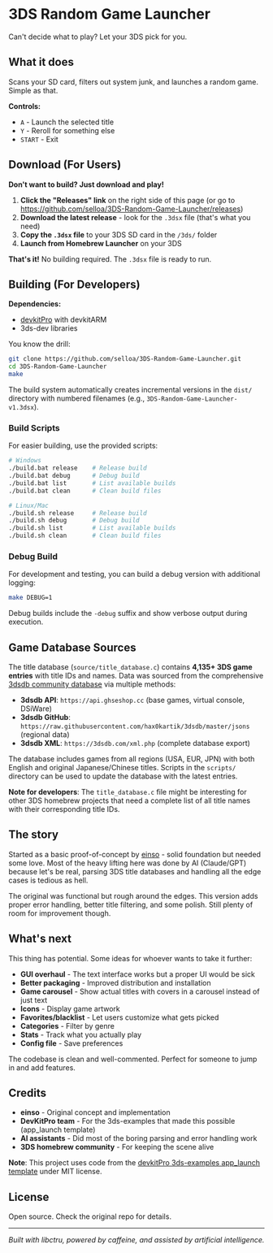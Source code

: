 # 3DS Random Game Launcher

Can't decide what to play? Let your 3DS pick for you.

## What it does

Scans your SD card, filters out system junk, and launches a random game. Simple as that.

**Controls:**
- `A` - Launch the selected title
- `Y` - Reroll for something else
- `START` - Exit

## Download (For Users)

**Don't want to build? Just download and play!**

1. **Click the "Releases" link** on the right side of this page (or go to https://github.com/selloa/3DS-Random-Game-Launcher/releases)
2. **Download the latest release** - look for the `.3dsx` file (that's what you need)
3. **Copy the `.3dsx` file** to your 3DS SD card in the `/3ds/` folder
4. **Launch from Homebrew Launcher** on your 3DS

**That's it!** No building required. The `.3dsx` file is ready to run.

## Building (For Developers)

**Dependencies:**
- [devkitPro](https://devkitpro.org/) with devkitARM
- 3ds-dev libraries

You know the drill:
```bash
git clone https://github.com/selloa/3DS-Random-Game-Launcher.git
cd 3DS-Random-Game-Launcher
make
```

The build system automatically creates incremental versions in the `dist/` directory with numbered filenames (e.g., `3DS-Random-Game-Launcher-v1.3dsx`).

### Build Scripts

For easier building, use the provided scripts:
```bash
# Windows
./build.bat release    # Release build
./build.bat debug      # Debug build
./build.bat list       # List available builds
./build.bat clean      # Clean build files

# Linux/Mac
./build.sh release     # Release build
./build.sh debug       # Debug build
./build.sh list        # List available builds
./build.sh clean       # Clean build files
```

### Debug Build

For development and testing, you can build a debug version with additional logging:
```bash
make DEBUG=1
```

Debug builds include the `-debug` suffix and show verbose output during execution.

## Game Database Sources

The title database (`source/title_database.c`) contains **4,135+ 3DS game entries** with title IDs and names. Data was sourced from the comprehensive [3dsdb community database](https://3dsdb.com/) via multiple methods:

- **3dsdb API**: `https://api.ghseshop.cc` (base games, virtual console, DSiWare)
- **3dsdb GitHub**: `https://raw.githubusercontent.com/hax0kartik/3dsdb/master/jsons` (regional data)
- **3dsdb XML**: `https://3dsdb.com/xml.php` (complete database export)

The database includes games from all regions (USA, EUR, JPN) with both English and original Japanese/Chinese titles. Scripts in the `scripts/` directory can be used to update the database with the latest entries.

**Note for developers**: The `title_database.c` file might be interesting for other 3DS homebrew projects that need a complete list of all title names with their corresponding title IDs.

## The story

Started as a basic proof-of-concept by [einso](https://github.com/einso) - solid foundation but needed some love. Most of the heavy lifting here was done by AI (Claude/GPT) because let's be real, parsing 3DS title databases and handling all the edge cases is tedious as hell.

The original was functional but rough around the edges. This version adds proper error handling, better title filtering, and some polish. Still plenty of room for improvement though.

## What's next

This thing has potential. Some ideas for whoever wants to take it further:

- **GUI overhaul** - The text interface works but a proper UI would be sick
- **Better packaging** - Improved distribution and installation
- **Game carousel** - Show actual titles with covers in a carousel instead of just text
- **Icons** - Display game artwork
- **Favorites/blacklist** - Let users customize what gets picked
- **Categories** - Filter by genre
- **Stats** - Track what you actually play
- **Config file** - Save preferences

The codebase is clean and well-commented. Perfect for someone to jump in and add features.

## Credits

- **einso** - Original concept and implementation
- **DevKitPro team** - For the 3ds-examples that made this possible (app_launch template)
- **AI assistants** - Did most of the boring parsing and error handling work
- **3DS homebrew community** - For keeping the scene alive

**Note**: This project uses code from the [devkitPro 3ds-examples app_launch template](https://github.com/devkitPro/3ds-examples/blob/master/app_launch/source/main.c) under MIT license.

## License

Open source. Check the original repo for details.

---

*Built with libctru, powered by caffeine, and assisted by artificial intelligence.*